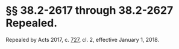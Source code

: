# §§ 38.2-2617 through 38.2-2627 Repealed.

<p>Repealed by Acts 2017, c. <a href='http://lis.virginia.gov/cgi-bin/legp604.exe?171+ful+CHAP0727'>727</a>, cl. 2, effective January 1, 2018.</p><p></p>